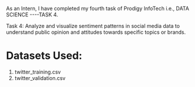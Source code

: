 As an Intern, I have completed my fourth task of Prodigy InfoTech i.e., DATA SCIENCE ----TASK 4.</br>

Task 4: Analyze and visualize sentiment patterns in social media data to understand public opinion and attitudes towards specific topics or brands.</br>

# Datasets Used:</br>

1. twitter_training.csv</br>
2. twitter_validation.csv</br>
